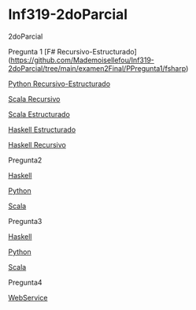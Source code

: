 # Inf319-2doParcial
2doParcial

Pregunta 1
[F# Recursivo-Estructurado] (https://github.com/Mademoisellefou/Inf319-2doParcial/tree/main/examen2Final/PPregunta1/fsharp)

[Python Recursivo-Estructurado](https://github.com/Mademoisellefou/Inf319-2doParcial/tree/main/examen2Final/PPregunta1/python)

[Scala Recursivo](https://github.com/Mademoisellefou/Inf319-2doParcial/blob/main/examen2Final/PPregunta1/haskell/pregunta1Recursivo.hs)

[Scala Estructurado](https://github.com/Mademoisellefou/Inf319-2doParcial/blob/main/examen2Final/PPregunta1/haskell)

[Haskell Estructurado ](https://github.com/Mademoisellefou/Inf319-2doParcial/blob/main/examen2Final/PPregunta1/haskell/pregunta1Estructurado.hs)

[Haskell Recursivo](https://github.com/Mademoisellefou/Inf319-2doParcial/blob/main/examen2Final/PPregunta1/haskell/pregunta1Recursivo.hs)

Pregunta2

[Haskell](https://github.com/Mademoisellefou/Inf319-2doParcial/blob/main/examen2Final/PPregunta2/fibonaccihaskell.hs)

[Python](https://github.com/Mademoisellefou/Inf319-2doParcial/blob/main/examen2Final/PPregunta2/fibonaccipy.py)

[Scala](https://github.com/Mademoisellefou/Inf319-2doParcial/blob/main/examen2Final/PPregunta2/fibonaciiscala.scala)


Pregunta3

[Haskell](https://github.com/Mademoisellefou/Inf319-2doParcial/blob/main/examen2Final/PPregunta3/fibonaccihs.hs)

[Python](https://github.com/Mademoisellefou/Inf319-2doParcial/blob/main/examen2Final/PPregunta3/fibonacciipy.py)

[Scala](https://github.com/Mademoisellefou/Inf319-2doParcial/blob/main/examen2Final/PPregunta3/fibonacciscala.scala)


Pregunta4

[WebService](https://github.com/Mademoisellefou/Inf319-2doParcial/blob/main/examen2Final/PPregunta4/WebService.cs)
